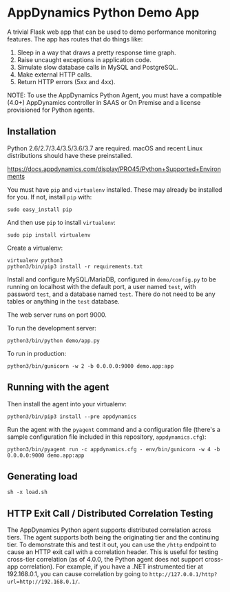 AppDynamics Python Demo App
===============

A trivial Flask web app that can be used to demo performance monitoring features. The app has routes that do things like:

1. Sleep in a way that draws a pretty response time graph.
2. Raise uncaught exceptions in application code.
3. Simulate slow database calls in MySQL and PostgreSQL.
4. Make external HTTP calls.
5. Return HTTP errors (5xx and 4xx).

NOTE: To use the AppDynamics Python Agent, you must have a compatible (4.0+) AppDynamics controller in SAAS or On Premise and a license provisioned for Python agents.

## Installation

Python 2.6/2.7/3.4/3.5/3.6/3.7 are required. macOS and recent Linux distributions should have these preinstalled.

https://docs.appdynamics.com/display/PRO45/Python+Supported+Environments

You must have `pip` and `virtualenv` installed. These may already be installed for you. If not, install `pip` with:

```
sudo easy_install pip
```

And then use `pip` to install `virtualenv`:

```
sudo pip install virtualenv
```

Create a virtualenv:

```
virtualenv python3
python3/bin/pip3 install -r requirements.txt
```

Install and configure MySQL/MariaDB, configured in `demo/config.py` to be running on localhost with the default port, a user named `test`, with password `test`, and a database named `test`. 
There do not need to be any tables or anything in the `test` database.

The web server runs on port 9000.

To run the development server:

```
python3/bin/python demo/app.py
```

To run in production:

```
python3/bin/gunicorn -w 2 -b 0.0.0.0:9000 demo.app:app
```

## Running with the agent

Then install the agent into your virtualenv:

```
python3/bin/pip3 install --pre appdynamics
```

Run the agent with the `pyagent` command and a configuration file (there's a sample configuration file included in this repository, `appdynamics.cfg`):

```
python3/bin/pyagent run -c appdynamics.cfg - env/bin/gunicorn -w 4 -b 0.0.0.0:9000 demo.app:app
```

## Generating load

```
sh -x load.sh
```

## HTTP Exit Call / Distributed Correlation Testing

The AppDynamics Python agent supports distributed correlation across tiers. The agent supports both being the originating tier and the continuing tier. To demonstrate this and test it out, you can use the `/http` endpoint to cause an HTTP exit call with a correlation header. This is useful for testing cross-tier correlation (as of 4.0.0, the Python agent does not support cross-app correlation). For example, if you have a .NET instrumented tier at 192.168.0.1, you can cause correlation by going to `http://127.0.0.1/http?url=http://192.168.0.1/`.
